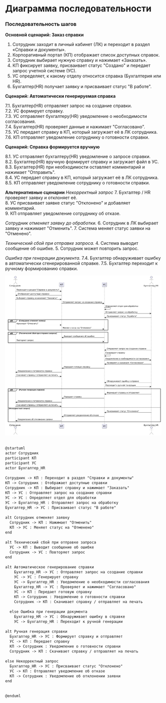 <h1>Диаграмма последовательности</h1>

<h3>Последовательность шагов</h3>

**Основной сценарий: Заказ справки**

1. Сотрудник заходит в личный кабинет (ЛК) и переходит в раздел «Справки и документы».
2. Корпоративный портал (КП) отображает список доступных справок.
3. Сотрудник выбирает нужную справку и нажимает «Заказать».
4. КП фиксирует заявку, присваивает статус "Создано" и передает запрос учетной системе (УС).
5. УС определяет, к какому отделу относится справка (Бухгалтерия или HR).
6. Бухгалтер(HR) получает заявку и присваивает статус "В работе".

**Сценарий: Автоматически генерируемая справка**

7.1. Бухгалтер(HR) отправляет запрос на создание справки. </br>
7.2. УС формирует справку. </br>
7.3. УС отправляет бухгалтеру(HR) уведомление о необходимости согласования. </br>
7.4. Бухгалтер(HR) проверяет данные и нажимает "Согласовано". </br>
7.5. УС передает справку в КП, который загружает её в ЛК сотрудника. </br>
7.6. КП отправляет уведомление сотруднику о готовности справки.</br>

**Сценарий: Справка формируется вручную**

8.1. УС отправляет бухгалтеру(HR) уведомление о запросе справки. </br>
8.2. Бухгалтер(HR) вручную формирует справку и загружает файл в УС. </br>
8.3. Бухгалтер(HR) при необходимости оставляет комментарий и нажимает "Отправить". </br>
8.4. УС передает справку в КП, который загружает её в ЛК сотрудника. </br>
8.5. КП отправляет уведомление сотруднику о готовности справки. </br>

**Альтернативные сценарии**
*Некорректный запрос*
7. Бухгалтер / HR проверяет заявку и отклоняет её. </br>
8. УС присваивает заявке статус "Отклонено" и добавляет комментарий. </br>
9. КП отправляет уведомление сотруднику об отказе.

*Сотрудник отменяет заявку до обработки.*
6. Сотрудник в ЛК выбирает заявку и нажимает "Отменить".
7. Система меняет статус заявки на "Отменено".

*Технический сбой при отправке запроса.*
4. Система выводит сообщение об ошибке.
5. Сотрудник может повторить запрос.

*Ошибка при генерации документа.*
7.4. Бухгалтер обнаруживает ошибку в автоматически сгенерированной справке.
7.5. Бухгалтер переходит к ручному формированию справки.

![image](https://github.com/skabardina/-certificates/blob/main/UML%20Sequence.png)



```PlantUml 

@startuml
actor Сотрудник
participant КП
participant УС
actor Бухгалтер_HR

Сотрудник -> КП : Переходит в раздел "Справки и документы"
КП -> Сотрудник : Отображает доступные справки
Сотрудник -> КП : Выбирает справку и нажимает "Заказать"
КП -> УС : Отправляет запрос на создание справки
УС -> УС : Определяет отдел для обработки
УС -> Бухгалтер_HR : Отправляет запрос на обработку
Бухгалтер_HR -> УС : Присваивает статус "В работе"

alt Сотрудник отменяет заявку
  Сотрудник -> КП : Нажимает "Отменить"
  КП -> УС : Меняет статус на "Отменено"
end

alt Технический сбой при отправке запроса
  УС -> КП : Выводит сообщение об ошибке
  Сотрудник -> УС : Повторяет запрос
end

alt Автоматическое генерирование справки
    Бухгалтер_HR -> УС : Отправляет запрос на создание справки
    УС -> УС : Генерирует справку
    УС -> Бухгалтер_HR : Уведомление о необходимости согласования
    Бухгалтер_HR -> УС : Проверяет и нажимает "Согласовано"
    УС -> КП : Передает готовую справку
    КП -> Сотрудник : Уведомление о готовности справки
    Сотрудник -> КП : Скачивает справку / отправляет на печать

  else Ошибка при генерации документа
    Бухгалтер_HR -> УС : Обнаруживает ошибку в справке
    УС -> Бухгалтер_HR : Переходит к ручной генерации

alt Ручная генерация справки
  Бухгалтер_HR -> УС : Формирует справку и отправляет
  УС -> КП : Передает справку
  КП -> Сотрудник : Уведомление о готовности справки
  Сотрудник -> КП : Скачивает справку / отправляет на печать

else Некорректный запрос
  Бухгалтер_HR -> УС : Присваивает статус "Отклонено"
  УС -> КП : Отправляет уведомление об отказе
  КП -> Сотрудник : Уведомление об отклонении заявки
end


@enduml
```
